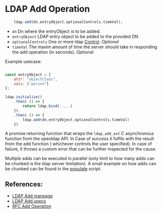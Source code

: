 # LDAP Add Operation

```javascript
    ldap.add(dn,entryObject,optionalControls,timeVal);
```

* `dn` Dn where the entryObject is to be added.
* `entryObject` LDAP entry object to be added to the provided DN
* `optionalControls` One or more ldap [Control](../controls.MD). _Optional_
* `timeVal` The maxim amount of time the server should take in responding the add operation (in seconds). _Optional_

Example usecase:

```javascript

const entryObject = {
    attr: "objectClass",
    vals: ["person"]
};

ldap.initialize()
    .then( () => {
        return ldap.bind(..,..)
    })
    .then( () => {
        ldap.add(dn,entryObject,optionalControls,timeVal)
    })

```

A promise returning function that wraps the `ldap_add_ext` C asynchronous function from the openldap API. In Case of success it fulfils with  the result from the add function ( whichever controls the user specified). In case of failure, it throws a custom error that can be further inspected for the cause.

Multiple adds can be executed in parallel (only limit to how many adds can be chunked is the ldap server limitation). A small example on how adds can be chunked can be found in the [populate](../../populate.js) script.


## References:

* [LDAP Add manpage](https://linux.die.net/man/3/ldap_add_ext)
* [LDAP Add specs](https://www.ldap.com/the-ldap-add-operation)
* [RFC Add Operation](https://tools.ietf.org/html/rfc4511#section-4.7)

